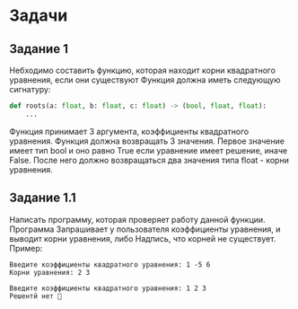 # Задачи

## Задание 1

Небходимо составить функцию, которая находит
корни квадратного уравнения, если они существуют
Функция должна иметь следующую сигнатуру:

```python
def roots(a: float, b: float, c: float) -> (bool, float, float):
    ...
```

Функция принимает 3 аргумента, коэффициенты
квадратного уравнения.
Функция должна возвращать 3 значения.
Первое значение имеет тип bool и оно равно
True если уравнение имеет решение, иначе False.
После него должно возвращаться два значения
типа float - корни уравнения.

## Задание 1.1

Написать программу, которая проверяет работу данной функции. Программа
Запрашивает у пользователя коэффициенты уравнения, и выводит корни уравнения, либо
Надпись, что корней не существует. Пример:

```commandline
Введите коэффициенты квадратного уравнения: 1 -5 6
Корни уравнения: 2 3 

Введите коэффициенты квадратного уравнения: 1 2 3
Решентй нет 🙁
```
